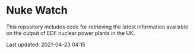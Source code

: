# Nuke Watch

This repository includes code for retrieving the latest information available on the output of EDF nuclear power plants in the UK.

Last updated: 2021-04-23 04:15